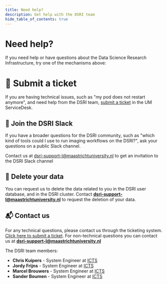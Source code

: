 ```yaml
---
title: Need help?
description: Get help with the DSRI team
hide_table_of_contents: true
---
```


# Need help?

If you need help or have questions about the Data Science Research Infrastructure, try one of the mechanisms above:

# 📝 Submit a ticket

If you are having technical issues, such as "my pod does not restart anymore", and need help from the DSRI team, [submit a ticket](https://servicedesk.icts.maastrichtuniversity.nl/tas/public/ssp/content/serviceflow?unid=1ffa93e9ecd94d938ad46e3cb24c2392) in the UM ServiceDesk.


## 💬 Join the DSRI Slack

If you have a broader questions for the DSRI community, such as "which kind of tools could I use to run imaging workflows on the DSRI?", ask your questions on a public Slack channel.

Contact us at [dsri-support-l@maastrichtuniversity.nl](mailto:dsri-support-l@maastrichtuniversity.nl) to get an invitation to the DSRI Slack channel

<!-- a href="https://dsri.slack.com" target="_blank" rel="noreferrer noopener" aria-label="Chat on Slack">
    <img alt="Chat on Slack" src="https://img.shields.io/badge/Chat%20on-Slack-blueviolet"/>
</a-->

## 🧹 Delete your data

You can request us to delete the data related to you in the DSRI user database, and in the DSRI cluster. Contact **[dsri-support-l@maastrichtuniversity.nl](mailto:dsri-support-l@maastrichtuniversity.nl)** to request the deletion of your data.

## 📬 Contact us

For any technical questions, please contact us through the ticketing system. [Click here to submit a ticket](https://servicedesk.icts.maastrichtuniversity.nl/tas/public/ssp/content/serviceflow?unid=1ffa93e9ecd94d938ad46e3cb24c2392). For non-technical questions you can contact us at **[dsri-support-l@maastrichtuniversity.nl](mailto:dsri-support-l@maastrichtuniversity.nl)**

The DSRI team members:

- **Chris Kuipers** - System Engineer at [ICTS](https://maastrichtuniversity.nl/icts)
- **Jordy Frijns** - System Engineer at [ICTS](https://maastrichtuniversity.nl/icts)
- **Marcel Brouwers** - System Engineer at [ICTS](https://maastrichtuniversity.nl/icts)
- **Sander Boumen** - System Engineer at [ICTS](https://maastrichtuniversity.nl/icts)

